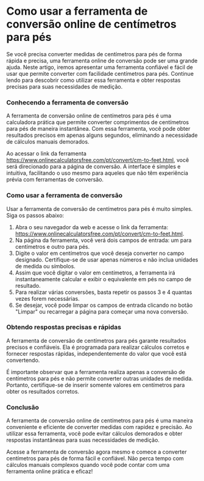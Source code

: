 Como usar a ferramenta de conversão online de centímetros para pés
==================================================================

Se você precisa converter medidas de centímetros para pés de forma rápida e precisa, uma ferramenta online de conversão pode ser uma grande ajuda. Neste artigo, iremos apresentar uma ferramenta confiável e fácil de usar que permite converter com facilidade centímetros para pés. Continue lendo para descobrir como utilizar essa ferramenta e obter respostas precisas para suas necessidades de medição.

### Conhecendo a ferramenta de conversão

A ferramenta de conversão online de centímetros para pés é uma calculadora prática que permite converter comprimentos de centímetros para pés de maneira instantânea. Com essa ferramenta, você pode obter resultados precisos em apenas alguns segundos, eliminando a necessidade de cálculos manuais demorados.

Ao acessar o link da ferramenta <https://www.onlinecalculatorsfree.com/pt/convert/cm-to-feet.html>, você será direcionado para a página de conversão. A interface é simples e intuitiva, facilitando o uso mesmo para aqueles que não têm experiência prévia com ferramentas de conversão.

### Como usar a ferramenta de conversão

Usar a ferramenta de conversão de centímetros para pés é muito simples. Siga os passos abaixo:

1. Abra o seu navegador da web e acesse o link da ferramenta: <https://www.onlinecalculatorsfree.com/pt/convert/cm-to-feet.html>.
2. Na página da ferramenta, você verá dois campos de entrada: um para centímetros e outro para pés.
3. Digite o valor em centímetros que você deseja converter no campo designado. Certifique-se de usar apenas números e não inclua unidades de medida ou símbolos.
4. Assim que você digitar o valor em centímetros, a ferramenta irá instantaneamente calcular e exibir o equivalente em pés no campo de resultado.
5. Para realizar várias conversões, basta repetir os passos 3 e 4 quantas vezes forem necessárias.
6. Se desejar, você pode limpar os campos de entrada clicando no botão "Limpar" ou recarregar a página para começar uma nova conversão.

### Obtendo respostas precisas e rápidas

A ferramenta de conversão de centímetros para pés garante resultados precisos e confiáveis. Ela é programada para realizar cálculos corretos e fornecer respostas rápidas, independentemente do valor que você está convertendo.

É importante observar que a ferramenta realiza apenas a conversão de centímetros para pés e não permite converter outras unidades de medida. Portanto, certifique-se de inserir somente valores em centímetros para obter os resultados corretos.

### Conclusão

A ferramenta de conversão online de centímetros para pés é uma maneira conveniente e eficiente de converter medidas com rapidez e precisão. Ao utilizar essa ferramenta, você pode evitar cálculos demorados e obter respostas instantâneas para suas necessidades de medição.

Acesse a ferramenta de conversão agora mesmo e comece a converter centímetros para pés de forma fácil e confiável. Não perca tempo com cálculos manuais complexos quando você pode contar com uma ferramenta online prática e eficaz!